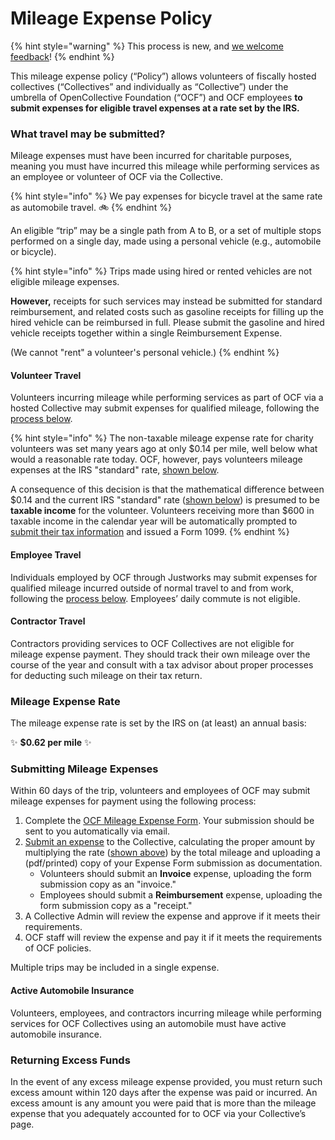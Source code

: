 # Mileage Expense Policy

{% hint style="warning" %}
This process is new, and [we welcome feedback](../../about/contact-us.md)!
{% endhint %}

This mileage expense policy (“Policy”) allows volunteers of fiscally hosted collectives (“Collectives” and individually as “Collective”) under the umbrella of OpenCollective Foundation (“OCF”) and OCF employees **to submit expenses for eligible travel expenses at a rate set by the IRS.**

### What travel may be submitted?

Mileage expenses must have been incurred for charitable purposes, meaning you must have incurred this mileage while performing services as an employee or volunteer of OCF via the Collective.

{% hint style="info" %}
We pay expenses for bicycle travel at the same rate as automobile travel. 🚲
{% endhint %}

An eligible “trip” may be a single path from A to B, or a set of multiple stops performed on a single day, made using a personal vehicle (e.g., automobile or bicycle).

{% hint style="info" %}
Trips made using hired or rented vehicles are not eligible mileage expenses.&#x20;

**However,** receipts for such services may instead be submitted for standard reimbursement, and related costs such as gasoline receipts for filling up the hired vehicle can be reimbursed in full. Please submit the gasoline and hired vehicle receipts together within a single Reimbursement Expense.

(We cannot "rent" a volunteer's personal vehicle.)
{% endhint %}

#### Volunteer Travel

Volunteers incurring mileage while performing services as part of OCF via a hosted Collective may submit expenses for qualified mileage, following the [process below](mileage.md#submitting-mileage-for-reimbursement).

{% hint style="info" %}
The non-taxable mileage expense rate for charity volunteers was set many years ago at only $0.14 per mile, well below what would a reasonable rate today. OCF, however, pays volunteers mileage expenses at the IRS "standard" rate, [shown below](mileage.md#mileage-expense-rates).&#x20;

A consequence of this decision is that the mathematical difference between $0.14 and the current IRS "standard" rate ([shown below](mileage.md#mileage-expense-rates)) is presumed to be **taxable income** for the volunteer. Volunteers receiving more than $600 in taxable income in the calendar year will be automatically prompted to [submit their tax information](../../faq/expenses-faq.md#what-about-tax-forms) and issued a Form 1099.
{% endhint %}

#### Employee Travel

Individuals employed by OCF through Justworks may submit expenses for qualified mileage incurred outside of normal travel to and from work, following the [process below](mileage.md#submitting-mileage-for-reimbursement). Employees’ daily commute is not eligible.&#x20;

#### Contractor Travel

Contractors providing services to OCF Collectives are not eligible for mileage expense payment. They should track their own mileage over the course of the year and consult with a tax advisor about proper processes for deducting such mileage on their tax return.&#x20;

### Mileage Expense Rate

The mileage expense rate is set by the IRS on (at least) an annual basis:

✨ **$0.62 per mile** ✨

### Submitting Mileage Expenses

Within 60 days of the trip, volunteers and employees of OCF may submit mileage expenses for payment using the following process:

1. Complete the [OCF Mileage Expense Form](https://forms.gle/QVPwHSe6kMW8ZNbbA). Your submission should be sent to you automatically via email.
2. [Submit an expense](../payouts.md) to the Collective, calculating the proper amount by multiplying the rate ([shown above](mileage.md#mileage-expense-rates)) by the total mileage and uploading a (pdf/printed) copy of your Expense Form submission as documentation.
   * Volunteers should submit an **Invoice** expense, uploading the form submission copy as an "invoice."
   * Employees should submit a **Reimbursement** expense, uploading the form submission copy as a "receipt."
3. A Collective Admin will review the expense and approve if it meets their requirements.
4. OCF staff will review the expense and pay it if it meets the requirements of OCF policies.

Multiple trips may be included in a single expense.

#### Active Automobile Insurance

Volunteers, employees, and contractors incurring mileage while performing services for OCF Collectives using an automobile must have active automobile insurance.&#x20;

### Returning Excess Funds

In the event of any excess mileage expense provided, you must return such excess amount within 120 days after the expense was paid or incurred. An excess amount is any amount you were paid that is more than the mileage expense that you adequately accounted for to OCF via your Collective’s page.

